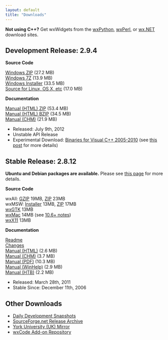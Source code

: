 ```yaml
---
layout: default
title: "Downloads"
---
```


<div class="alert">
  <strong>Not using C++?</strong>
  Get wxWidgets from the
  <a href="http://wxpython.org/download.php" target="_new">wxPython</a>,
  <a href="http://wxperl.eu/download.html" target="_new">wxPerl</a>, or
  <a href="http://wxnet.sourceforge.net/binary.html" target="_new">wx.NET</a>
  download sites.
</div>


## Development Release: 2.9.4

<div class="row-fluid">
  <div class="span6">
    <div class="well well-small">
      <p><strong>Source Code</strong></p>
      <a href="https://sourceforge.net/projects/wxwindows/files/2.9.4/wxWidgets-2.9.4.zip/download">Windows ZIP</a> (27.2 MB)<br>
      <a href="https://sourceforge.net/projects/wxwindows/files/2.9.4/wxWidgets-2.9.4.7z/download">Windows 7Z</a> (13.9 MB)<br>
      <a href="https://sourceforge.net/projects/wxwindows/files/2.9.4/wxMSW-Setup-2.9.4.exe/download">Windows Installer</a> (33.5 MB)<br>
      <a href="https://sourceforge.net/projects/wxwindows/files/2.9.4/wxWidgets-2.9.4.tar.bz2/download">Source for Linux, OS X, etc</a> (17.0 MB)
    </div>
  </div>
  <div class="span6">
    <div class="well well-small">
      <p><strong>Documentation</strong></p>
      <a href="https://sourceforge.net/projects/wxwindows/files/2.9.4/wxWidgets-docs-html-2.9.4.zip/download">Manual (HTML) ZIP</a> (53.4 MB)<br>
      <a href="https://sourceforge.net/projects/wxwindows/files/2.9.4/wxWidgets-docs-html-2.9.4.tar.bz2/download">Manual (HTML) BZIP</a> (34.5 MB)<br>
      <a href="https://sourceforge.net/projects/wxwindows/files/2.9.4/wxWidgets-docs-chm-2.9.4.zip/download">Manual (CHM)</a> (21.9 MB)
    </div>
  </div>
</div>

* Released: July 9th, 2012
* Unstable API Release
* Experimental Download: [Binaries for Visual C++ 2005-2010][bin]
  (see [this post][bininfo] for more details)

[bin]: https://sourceforge.net/projects/wxwindows/files/2.9.4/binaries/
[bininfo]: http://wxwidgets.blogspot.fr/2012/08/how-to-use-294-wxmsw-binaries.html


## Stable Release: 2.8.12

<div class="alert">
  <strong>Ubuntu and Debian packages are available.</strong>
  Please see
  <a href="http://wiki.wxpython.org/InstallingOnUbuntuOrDebian" target="_new">this page</a>
  for more details.
</div>

<div class="row-fluid">
  <div class="span6">
    <div class="well well-small">
      <p><strong>Source Code</strong></p>
      wxAll: <a href="http://prdownloads.sourceforge.net/wxwindows/wxWidgets-2.8.12.tar.gz">GZIP</a> 19MB, <a href="http://prdownloads.sourceforge.net/wxwindows/wxWidgets-2.8.12.zip">ZIP</a> 23MB<br>
      wxMSW: <a href="http://prdownloads.sourceforge.net/wxwindows/wxMSW-2.8.12-Setup.exe">Installer</a> 13MB, <a href="http://prdownloads.sourceforge.net/wxwindows/wxMSW-2.8.12.zip">ZIP</a> 17MB<br>
      <a href="http://prdownloads.sourceforge.net/wxwindows/wxGTK-2.8.12.tar.gz">wxGTK</a> 13MB<br>
      <a href="http://prdownloads.sourceforge.net/wxwindows/wxMac-2.8.12.tar.gz">wxMac</a> 14MB (see <a href="http://wiki.wxwidgets.org/Development:_wxMac#Building_under_10.6_Snow_Leopard">10.6+ notes</a>)<br>
      <a href="http://prdownloads.sourceforge.net/wxwindows/wxX11-2.8.12.tar.gz">wxX11</a> 13MB<br>
    </div>
  </div>
  <div class="span6">
    <div class="well well-small">
      <p><strong>Documentation</strong></p>
      <a href="http://prdownloads.sourceforge.net/wxwindows/readme-2.8.12.txt">Readme</a><br>
      <a href="http://prdownloads.sourceforge.net/wxwindows/changes-2.8.12.txt">Changes</a><br>
      <a href="http://prdownloads.sourceforge.net/wxwindows/wxWidgets-2.8.12-HTML.zip">Manual (HTML)</a> (2.6 MB)<br>
      <a href="http://prdownloads.sourceforge.net/wxwindows/wxWidgets-2.8.12-CHM.zip">Manual (CHM)</a> (3.7 MB)<br>
      <a href="http://prdownloads.sourceforge.net/wxwindows/wxWidgets-2.8.12-PDF.zip">Manual (PDF)</a> (10.3 MB)<br>
      <a href="http://prdownloads.sourceforge.net/wxwindows/wxWidgets-2.8.12-HLP.zip">Manual (WinHelp)</a> (2.9 MB)<br>
      <a href="http://prdownloads.sourceforge.net/wxwindows/wxWidgets-2.8.12-HTB.zip">Manual (HTB)</a> (2.2 MB)
    </div>
  </div>
</div>

* Released: March 28th, 2011
* Stable Since: December 11th, 2006



## Other Downloads

* [Daily Development Snapshots](http://biolpc22.york.ac.uk/pub/Daily_HEAD/)
* [SourceForge.net Release Archive](https://sourceforge.net/projects/wxwindows/files/)
* [York University (UK) Mirror](http://biolpc22.york.ac.uk/pub/)
* [wxCode Add-on Repository](http://wxcode.sourceforge.net/)